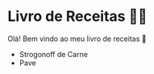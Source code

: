 # Livro de Receitas :man_cook:

Olá! Bem vindo ao meu livro de receitas :wave:

- Strogonoff de Carne
- Pave
